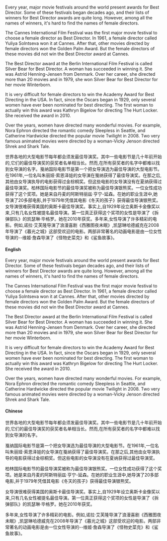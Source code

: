 Every year, major movie festivals around the world present awards for Best Director. Some of these festivals began decades ago, and their lists of winners for Best Director awards are quite long. However, among all the names of winners, it's hard to find the names of female directors.

The Cannes International Film Festival was the first major movie festival to choose a female director as Best Director. In 1961, a female director called Yuliya Solntseva won it at Cannes. After that, other movies directed by female directors won the Golden Palm Award. But the female directors of these movies did not win the Best Director award at Cannes.

The Best Director award at the Berlin International Film Festival is called Silver Bear for Best Director. A woman has succeeded in winning it. She was Astrid Henning-Jensen from Denmark. Over her career, she directed more than 20 movies and in 1979, she won Silver Bear for Best Director for her movie Winterborn.

It is very difficult for female directors to win the Academy Award for Best Directing in the USA. In fact, since the Oscars began in 1929, only several women have ever been nominated for best directing. The first woman to actually win this award was Kathryn Bigelow for directing The Hurt Locker. She received the award in 2010.

Over the years, women have directed many wonderful movies. For example, Nora Ephron directed the romantic comedy Sleepless in Seattle, and Catherine Hardwicke directed the popular movie Twilight in 2008. Two very famous animated movies were directed by a woman-Vicky Jenson directed Shrek and Shark Tale.



世界各地的大型电影节每年都会须发最佳导演奖。其中一些电影节是几十年前开始的,它们的最佳导演奖的获奖者名单相当长。然而,在所有获奖者的名字中都难以找到女导演的名字。戛纳国际电影节是第一个把女导演选为最佳导演的大型电影节。在1961年,一位名叫朱丽娅·索恩泽娃的女导演在戛纳获得了最佳导演奖。在那之后,其他由女导演执导的电影获得过金棕桐奖。但这些电影的女导演没有在夏纳获得过最佳导演奖。柏林国际电影节的最佳导演奖被称为最佳导演银熊奖。一位女性成功获得了这个奖项。她是来自丹麦的阿斯特丽兹·亨宁-延森。在她的职业生涯中,她导演了20多部电影,并于1979年凭借其电影《冬天的孩子》获得最佳导演银熊奖。女导演很难获得美国的奥斯卡最佳导演奖。事实上,自1929年设立奥斯卡金像奖以来,只有几名女性被提名最佳导演。第一位真正获得这个奖项的女性是导演了《拆弹部队》的凯瑟琳·毕格罗。她在2010年获奖。多年来,女性导演了许多精彩的电影。例如,诺拉·艾芙隆导演了浪漫喜剧《西雅图夜未眠》,凯瑟琳哈德威克在2008年导演了《暮光之城》这部受欢迎的电影。两部非常著名的动画电影是由一位女性导演的--维姬·詹森导演了《怪物史菜克》和《鲨鱼故事》。


<!-- tabs:start -->

#### **English**

Every year, major movie festivals around the world present awards for Best Director. Some of these festivals began decades ago, and their lists of winners for Best Director awards are quite long. However, among all the names of winners, it's hard to find the names of female directors.

The Cannes International Film Festival was the first major movie festival to choose a female director as Best Director. In 1961, a female director called Yuliya Solntseva won it at Cannes. After that, other movies directed by female directors won the Golden Palm Award. But the female directors of these movies did not win the Best Director award at Cannes.
  
The Best Director award at the Berlin International Film Festival is called Silver Bear for Best Director. A woman has succeeded in winning it. She was Astrid Henning-Jensen from Denmark. Over her career, she directed more than 20 movies and in 1979, she won Silver Bear for Best Director for her movie Winterborn.

It is very difficult for female directors to win the Academy Award for Best Directing in the USA. In fact, since the Oscars began in 1929, only several women have ever been nominated for best directing. The first woman to actually win this award was Kathryn Bigelow for directing The Hurt Locker. She received the award in 2010.

Over the years, women have directed many wonderful movies. For example, Nora Ephron directed the romantic comedy Sleepless in Seattle, and Catherine Hardwicke directed the popular movie Twilight in 2008. Two very famous animated movies were directed by a woman-Vicky Jenson directed Shrek and Shark Tale.
  
#### **Chinese**

世界各地的大型电影节每年都会须发最佳导演奖。其中一些电影节是几十年前开始的,它们的最佳导演奖的获奖者名单相当长。然而,在所有获奖者的名字中都难以找到女导演的名字。
  
戛纳国际电影节是第一个把女导演选为最佳导演的大型电影节。在1961年,一位名叫朱丽娅·索恩泽娃的女导演在戛纳获得了最佳导演奖。在那之后,其他由女导演执导的电影获得过金棕桐奖。但这些电影的女导演没有在夏纳获得过最佳导演奖。
  
柏林国际电影节的最佳导演奖被称为最佳导演银熊奖。一位女性成功获得了这个奖项。她是来自丹麦的阿斯特丽兹·亨宁-延森。在她的职业生涯中,她导演了20多部电影,并于1979年凭借其电影《冬天的孩子》获得最佳导演银熊奖。
  
女导演很难获得美国的奥斯卡最佳导演奖。事实上,自1929年设立奥斯卡金像奖以来,只有几名女性被提名最佳导演。第一位真正获得这个奖项的女性是导演了《拆弹部队》的凯瑟琳·毕格罗。她在2010年获奖。

多年来,女性导演了许多精彩的电影。例如,诺拉·艾芙隆导演了浪漫喜剧《西雅图夜未眠》,凯瑟琳哈德威克在2008年导演了《暮光之城》这部受欢迎的电影。两部非常著名的动画电影是由一位女性导演的--维姬·詹森导演了《怪物史菜克》和《鲨鱼故事》。

<!-- tabs:end -->